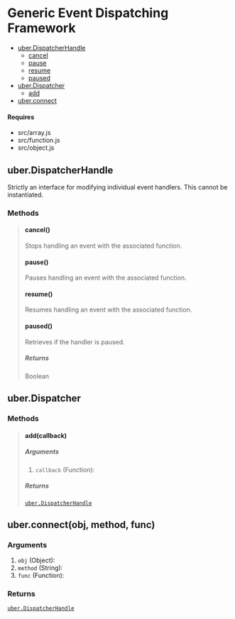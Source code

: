 # Generic Event Dispatching Framework

* [uber.DispatcherHandle](#DispatcherHandle)
	* [cancel](#cancel)
	* [pause](#pause)
	* [resume](#resume)
	* [paused](#paused)
* [uber.Dispatcher](#Dispatcher)
	* [add](#add)
* [uber.connect](#connect)

#### Requires
* src/array.js
* src/function.js
* src/object.js

## <a name="DispatcherHandle">uber.DispatcherHandle</a>
Strictly an interface for modifying individual event handlers.  This cannot be instantiated.

### Methods
> #### <a name="cancel">cancel()</a>
> Stops handling an event with the associated function.
> 
> #### <a name="pause">pause()</a>
> Pauses handling an event with the associated function.
> 
> #### <a name="resume">resume()</a>
> Resumes handling an event with the associated function.
> 
> #### <a name="paused">paused()</a>
> Retrieves if the handler is paused.
> 
> ##### Returns
> Boolean


## <a name="Dispatcher">uber.Dispatcher</a>

### Methods
> #### <a name="add">add(callback)</a>
> 
> ##### Arguments
> 1. `callback` (Function):
> 
> ##### Returns
> [`uber.DispatcherHandle`](#DispatcherHandle)


## <a name="connect">uber.connect(obj, method, func)</a>

### Arguments
1. `obj` (Object):
2. `method` (String):
3. `func` (Function):

### Returns
[`uber.DispatcherHandle`](#DispatcherHandle)
